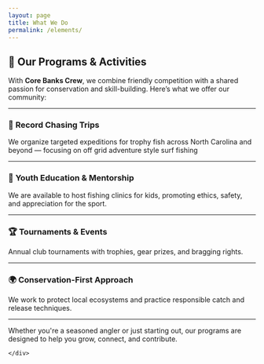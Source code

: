 ```yaml
---
layout: page
title: What We Do
permalink: /elements/
---
```


## 🧭 Our Programs & Activities

With **Core Banks Crew**, we combine friendly competition with a shared passion for conservation and skill-building. Here’s what we offer our community:

---

### 🎣 **Record Chasing Trips**
We organize targeted expeditions for trophy fish across North Carolina and beyond — focusing on off grid adventure style surf fishing

---

### 🧒 **Youth Education & Mentorship**
We are available to host fishing clinics for kids, promoting ethics, safety, and appreciation for the sport.

---

### 🏆 **Tournaments & Events**
Annual club tournaments with trophies, gear prizes, and bragging rights. 

---

### 🌍 **Conservation-First Approach**
We work to protect local ecosystems and practice responsible catch and release techniques.

---

Whether you're a seasoned angler or just starting out, our programs are designed to help you grow, connect, and contribute.


	</div>
</section>

</div>
